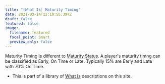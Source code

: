 ```yaml
---
title: "[What Is] Maturity Timing"
date: 2021-03-14T12:10:55.397Z
draft: false
featured: false
image:
  filename: featured
  focal_point: Smart
  preview_only: false
---
```

Maturity Timing is different to [Maturity Status](https://onemoresummer.co.uk/post/what-is-maturity-status/). A player's maturity timng can be classified as Early, On Time or Late. Typically 15% are Early and Late with 70% On Time.

* This is part of a library of [What Is](https://onemoresummer.co.uk/post/the-what-is-series/) descriptions on this site.